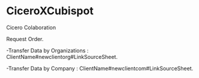 # CiceroXCubispot
Cicero Colaboration

Request Order.

-Transfer Data by Organizations : ClientName#newclientorg#LinkSourceSheet.

-Transfer Data by Company : ClientName#newclientcom#LinkSourceSheet.
